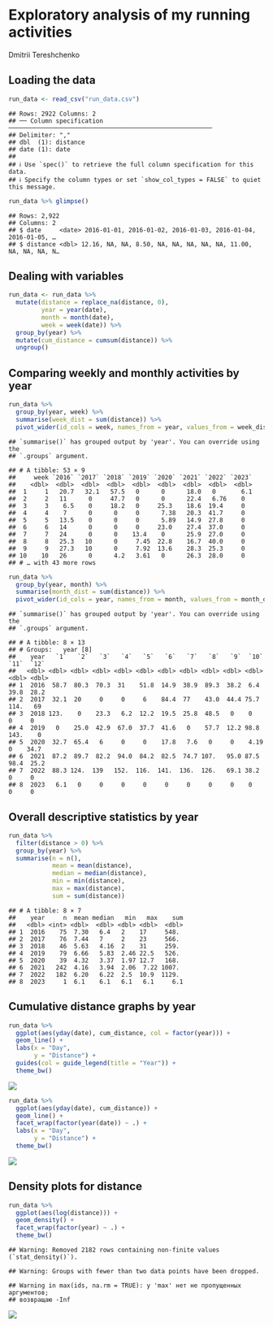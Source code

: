 Exploratory analysis of my running activities
================
Dmitrii Tereshchenko

## Loading the data

``` r
run_data <- read_csv("run_data.csv")
```

    ## Rows: 2922 Columns: 2
    ## ── Column specification ────────────────────────────────────────────────────────
    ## Delimiter: ","
    ## dbl  (1): distance
    ## date (1): date
    ## 
    ## ℹ Use `spec()` to retrieve the full column specification for this data.
    ## ℹ Specify the column types or set `show_col_types = FALSE` to quiet this message.

``` r
run_data %>% glimpse()
```

    ## Rows: 2,922
    ## Columns: 2
    ## $ date     <date> 2016-01-01, 2016-01-02, 2016-01-03, 2016-01-04, 2016-01-05, …
    ## $ distance <dbl> 12.16, NA, NA, 8.50, NA, NA, NA, NA, NA, 11.00, NA, NA, NA, N…

## Dealing with variables

``` r
run_data <- run_data %>% 
  mutate(distance = replace_na(distance, 0),
         year = year(date),
         month = month(date),
         week = week(date)) %>%
  group_by(year) %>% 
  mutate(cum_distance = cumsum(distance)) %>%
  ungroup()
```

## Comparing weekly and monthly activities by year

``` r
run_data %>% 
  group_by(year, week) %>%
  summarise(week_dist = sum(distance)) %>%
  pivot_wider(id_cols = week, names_from = year, values_from = week_dist)
```

    ## `summarise()` has grouped output by 'year'. You can override using the
    ## `.groups` argument.

    ## # A tibble: 53 × 9
    ##     week `2016` `2017` `2018` `2019` `2020` `2021` `2022` `2023`
    ##    <dbl>  <dbl>  <dbl>  <dbl>  <dbl>  <dbl>  <dbl>  <dbl>  <dbl>
    ##  1     1   20.7   32.1   57.5   0      0      18.0   0       6.1
    ##  2     2   11      0     47.7   0      0      22.4   6.76    0  
    ##  3     3    6.5    0     18.2   0     25.3    18.6  19.4     0  
    ##  4     4    7      0      0     0      7.38   20.3  41.7     0  
    ##  5     5   13.5    0      0     0      5.89   14.9  27.8     0  
    ##  6     6   14      0      0     0     23.0    27.4  37.0     0  
    ##  7     7   24      0      0    13.4    0      25.9  27.0     0  
    ##  8     8   25.3   10      0     7.45  22.8    16.7  40.0     0  
    ##  9     9   27.3   10      0     7.92  13.6    28.3  25.3     0  
    ## 10    10   26      0      4.2   3.61   0      26.3  28.0     0  
    ## # … with 43 more rows

``` r
run_data %>% 
  group_by(year, month) %>%
  summarise(month_dist = sum(distance)) %>%
  pivot_wider(id_cols = year, names_from = month, values_from = month_dist)
```

    ## `summarise()` has grouped output by 'year'. You can override using the
    ## `.groups` argument.

    ## # A tibble: 8 × 13
    ## # Groups:   year [8]
    ##    year   `1`   `2`   `3`   `4`   `5`   `6`   `7`   `8`   `9`  `10`  `11`  `12`
    ##   <dbl> <dbl> <dbl> <dbl> <dbl> <dbl> <dbl> <dbl> <dbl> <dbl> <dbl> <dbl> <dbl>
    ## 1  2016  58.7  80.3  70.3  31    51.8  14.9  38.9  89.3  38.2  6.4   39.8  28.2
    ## 2  2017  32.1  20     0     0     6    84.4  77    43.0  44.4 75.7  114.   69  
    ## 3  2018 123.    0    23.3   6.2  12.2  19.5  25.8  48.5   0    0      0     0  
    ## 4  2019   0    25.0  42.9  67.0  37.7  41.6   0    57.7  12.2 98.8  143.    0  
    ## 5  2020  32.7  65.4   6     0     0    17.8   7.6   0     0    4.19   0    34.7
    ## 6  2021  87.2  89.7  82.2  94.0  84.2  82.5  74.7 107.   95.0 87.5   98.4  25.2
    ## 7  2022  88.3 124.  139   152.  116.  141.  136.  126.   69.1 38.2    0     0  
    ## 8  2023   6.1   0     0     0     0     0     0     0     0    0      0     0

## Overall descriptive statistics by year

``` r
run_data %>% 
  filter(distance > 0) %>%
  group_by(year) %>%
  summarise(n = n(), 
            mean = mean(distance), 
            median = median(distance), 
            min = min(distance),
            max = max(distance), 
            sum = sum(distance))
```

    ## # A tibble: 8 × 7
    ##    year     n  mean median   min   max    sum
    ##   <dbl> <int> <dbl>  <dbl> <dbl> <dbl>  <dbl>
    ## 1  2016    75  7.30   6.4   2    17     548. 
    ## 2  2017    76  7.44   7     2    23     566. 
    ## 3  2018    46  5.63   4.16  2    31     259. 
    ## 4  2019    79  6.66   5.83  2.46 22.5   526. 
    ## 5  2020    39  4.32   3.37  1.97 12.7   168. 
    ## 6  2021   242  4.16   3.94  2.06  7.22 1007. 
    ## 7  2022   182  6.20   6.22  2.5  10.9  1129. 
    ## 8  2023     1  6.1    6.1   6.1   6.1     6.1

## Cumulative distance graphs by year

``` r
run_data %>% 
  ggplot(aes(yday(date), cum_distance, col = factor(year))) + 
  geom_line() + 
  labs(x = "Day", 
       y = "Distance") + 
  guides(col = guide_legend(title = "Year")) + 
  theme_bw()
```

![](run_data_analysis_files/figure-gfm/unnamed-chunk-6-1.png)<!-- -->

``` r
run_data %>% 
  ggplot(aes(yday(date), cum_distance)) + 
  geom_line() + 
  facet_wrap(factor(year(date)) ~ .) + 
  labs(x = "Day", 
       y = "Distance") + 
  theme_bw()
```

![](run_data_analysis_files/figure-gfm/unnamed-chunk-7-1.png)<!-- -->

## Density plots for distance

``` r
run_data %>% 
  ggplot(aes(log(distance))) + 
  geom_density() + 
  facet_wrap(factor(year) ~ .) + 
  theme_bw()
```

    ## Warning: Removed 2182 rows containing non-finite values (`stat_density()`).

    ## Warning: Groups with fewer than two data points have been dropped.

    ## Warning in max(ids, na.rm = TRUE): у 'max' нет не пропущенных аргументов;
    ## возвращаю -Inf

![](run_data_analysis_files/figure-gfm/unnamed-chunk-8-1.png)<!-- -->
